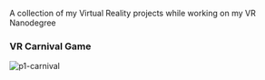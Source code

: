 A collection of my Virtual Reality projects while working on my VR Nanodegree

### VR Carnival Game
![p1-carnival](https://user-images.githubusercontent.com/5642644/31479377-c33755c4-aee4-11e7-97b3-4a083bd3b4cf.PNG)
